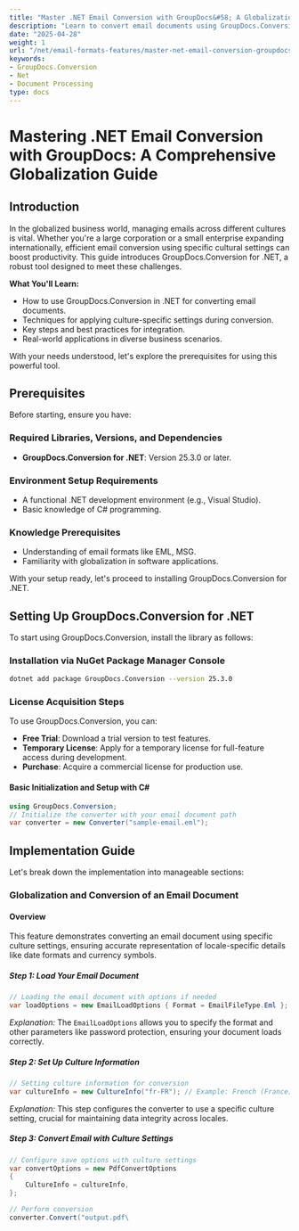 ```yaml
---
title: "Master .NET Email Conversion with GroupDocs&#58; A Globalization Guide for Developers"
description: "Learn to convert email documents using GroupDocs.Conversion in .NET. This guide covers applying culture settings, ensuring seamless integration and localization."
date: "2025-04-28"
weight: 1
url: "/net/email-formats-features/master-net-email-conversion-groupdocs-globalization-guide/"
keywords:
- GroupDocs.Conversion
- Net
- Document Processing
type: docs
---
```

# Mastering .NET Email Conversion with GroupDocs: A Comprehensive Globalization Guide

## Introduction
In the globalized business world, managing emails across different cultures is vital. Whether you're a large corporation or a small enterprise expanding internationally, efficient email conversion using specific cultural settings can boost productivity. This guide introduces GroupDocs.Conversion for .NET, a robust tool designed to meet these challenges.

**What You'll Learn:**
- How to use GroupDocs.Conversion in .NET for converting email documents.
- Techniques for applying culture-specific settings during conversion.
- Key steps and best practices for integration.
- Real-world applications in diverse business scenarios.

With your needs understood, let's explore the prerequisites for using this powerful tool.

## Prerequisites
Before starting, ensure you have:

### Required Libraries, Versions, and Dependencies
- **GroupDocs.Conversion for .NET**: Version 25.3.0 or later.
  

### Environment Setup Requirements
- A functional .NET development environment (e.g., Visual Studio).
- Basic knowledge of C# programming.

### Knowledge Prerequisites
- Understanding of email formats like EML, MSG.
- Familiarity with globalization in software applications.

With your setup ready, let's proceed to installing GroupDocs.Conversion for .NET.

## Setting Up GroupDocs.Conversion for .NET
To start using GroupDocs.Conversion, install the library as follows:

### Installation via NuGet Package Manager Console
```bash
dotnet add package GroupDocs.Conversion --version 25.3.0
```

### License Acquisition Steps
To use GroupDocs.Conversion, you can:
- **Free Trial**: Download a trial version to test features.
- **Temporary License**: Apply for a temporary license for full-feature access during development.
- **Purchase**: Acquire a commercial license for production use.

#### Basic Initialization and Setup with C#
```csharp
using GroupDocs.Conversion;
// Initialize the converter with your email document path
var converter = new Converter("sample-email.eml");
```

## Implementation Guide
Let's break down the implementation into manageable sections:

### Globalization and Conversion of an Email Document
#### Overview
This feature demonstrates converting an email document using specific culture settings, ensuring accurate representation of locale-specific details like date formats and currency symbols.

##### Step 1: Load Your Email Document
```csharp
// Loading the email document with options if needed
var loadOptions = new EmailLoadOptions { Format = EmailFileType.Eml };
```
*Explanation:* The `EmailLoadOptions` allows you to specify the format and other parameters like password protection, ensuring your document loads correctly.

##### Step 2: Set Up Culture Information
```csharp
// Setting culture information for conversion
var cultureInfo = new CultureInfo("fr-FR"); // Example: French (France)
```
*Explanation:* This step configures the converter to use a specific culture setting, crucial for maintaining data integrity across locales.

##### Step 3: Convert Email with Culture Settings
```csharp
// Configure save options with culture settings
var convertOptions = new PdfConvertOptions
{
    CultureInfo = cultureInfo,
};

// Perform conversion
converter.Convert("output.pdf\
